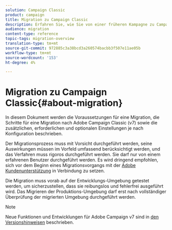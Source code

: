 ```yaml
---
solution: Campaign Classic
product: campaign
title: Migration zu Campaign Classic
description: Erfahren Sie, wie Sie von einer früheren Kampagne zu Campaign Classic migrieren können
audience: migration
content-type: reference
topic-tags: migration-overview
translation-type: tm+mt
source-git-commit: 972885c3a38bcd3a260574bacbb3f507e11ae05b
workflow-type: tm+mt
source-wordcount: '153'
ht-degree: 4%

---
```



# Migration zu Campaign Classic{#about-migration}

In diesem Dokument werden die Voraussetzungen für eine Migration, die Schritte für eine Migration nach Adobe Campaign Classic (v7) sowie die zusätzlichen, erforderlichen und optionalen Einstellungen je nach Konfiguration beschrieben.

Der Migrationsprozess muss mit Vorsicht durchgeführt werden, seine Auswirkungen müssen im Vorfeld umfassend berücksichtigt werden, und das Verfahren muss rigoros durchgeführt werden. Sie darf nur von einem erfahrenen Benutzer durchgeführt werden. Es wird dringend empfohlen, sich vor dem Beginn eines Migrationsvorgangs mit der [Adobe Kundenunterstützung](https://helpx.adobe.com/de/enterprise/admin-guide.html/enterprise/using/support-for-experience-cloud.ug.html) in Verbindung zu setzen.

Die Migration muss vorab auf der Entwicklungs-Umgebung getestet werden, um sicherzustellen, dass sie reibungslos und fehlerfrei ausgeführt wird. Das Migrieren der Produktions-Umgebung darf erst nach vollständiger Überprüfung der migrierten Umgebung durchgeführt werden.

>[!NOTE]
>
>Neue Funktionen und Entwicklungen für Adobe Campaign v7 sind in [den Versionshinweisen](../../rn/using/latest-release.md) beschrieben.
